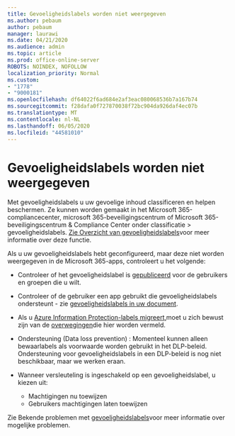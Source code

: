 ```yaml
---
title: Gevoeligheidslabels worden niet weergegeven
ms.author: pebaum
author: pebaum
manager: laurawi
ms.date: 04/21/2020
ms.audience: admin
ms.topic: article
ms.prod: office-online-server
ROBOTS: NOINDEX, NOFOLLOW
localization_priority: Normal
ms.custom:
- "1778"
- "9000181"
ms.openlocfilehash: df64022f6ad684e2af3eac080068536b7a167b74
ms.sourcegitcommit: f28dafa0f727870038f72bc904da926daf4ec07b
ms.translationtype: MT
ms.contentlocale: nl-NL
ms.lasthandoff: 06/05/2020
ms.locfileid: "44581010"
---
```

# <a name="sensitivity-labels-not-appearing"></a>Gevoeligheidslabels worden niet weergegeven

Met gevoeligheidslabels u uw gevoelige inhoud classificeren en helpen beschermen. Ze kunnen worden gemaakt in het Microsoft 365-compliancecenter, microsoft 365-beveiligingscentrum of Microsoft 365-beveiligingscentrum & Compliance Center onder classificatie > gevoeligheidslabels. [Zie Overzicht van gevoeligheidslabels](https://docs.microsoft.com/microsoft-365/compliance/sensitivity-labels)voor meer informatie over deze functie.

Als u uw gevoeligheidslabels hebt geconfigureerd, maar deze niet worden weergegeven in de Microsoft 365-apps, controleert u het volgende:

- Controleer of het gevoeligheidslabel is [gepubliceerd](https://docs.microsoft.com/microsoft-365/compliance/sensitivity-labels#what-label-policies-can-do) voor de gebruikers en groepen die u wilt.

- Controleer of de gebruiker een app gebruikt die gevoeligheidslabels ondersteunt - zie [gevoeligheidslabels in uw document](https://support.office.com/article/apply-sensitivity-labels-to-your-documents-and-email-within-office-2f96e7cd-d5a4-403b-8bd7-4cc636bae0f9?#bkmk_whereavailable).

- Als u [Azure Information Protection-labels migreert,](https://docs.microsoft.com/azure/information-protection/configure-policy-migrate-labels)moet u zich bewust zijn van de [overwegingen](https://docs.microsoft.com/azure/information-protection/configure-policy-migrate-labels#considerations-for-unified-labels)die hier worden vermeld.

- Ondersteuning (Data loss prevention) : Momenteel kunnen alleen bewaarlabels als voorwaarde worden gebruikt in het DLP-beleid.  Ondersteuning voor gevoeligheidslabels in een DLP-beleid is nog niet beschikbaar, maar we werken eraan.

- Wanneer versleuteling is ingeschakeld op een gevoeligheidslabel, u kiezen uit:
    - Machtigingen nu toewijzen
    - Gebruikers machtigingen laten toewijzen


Zie Bekende problemen met [gevoeligheidslabels](https://support.office.com/article/known-issues-with-sensitivity-labels-in-office-b169d687-2bbd-4e21-a440-7da1b2743edc)voor meer informatie over mogelijke problemen.